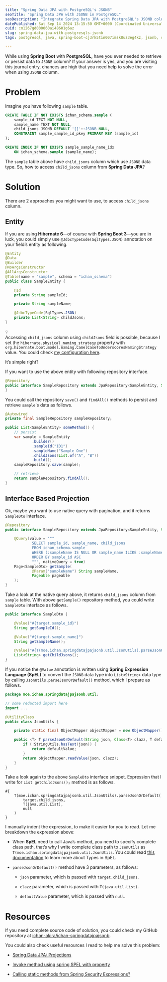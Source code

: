 ```yaml
---
title: "Spring Data JPA with PostgreSQL's JSONB"
seoTitle: "Spring Data JPA with JSONB in PostgreSQL"
seoDescription: "Integrate Spring Data JPA with PostgreSQL's JSONB columns for efficient data handling using Hibernate and native queries"
datePublished: Sat Sep 14 2024 13:15:50 GMT+0000 (Coordinated Universal Time)
cuid: cm1267gd000060ai48601g6az
slug: spring-data-jpa-with-postgresqls-jsonb
tags: postgresql, java, spring-boot-cj3rk5tin007imsk8uz3eg4kz, jsonb, spring-data-jpa

---
```


While using **Spring Boot** with **PostgreSQL**, have you ever needed to retrieve or persist data to `JSONB` column? If your answer is yes, and you are visiting this journal entry, chances are high that you need help to solve the error when using `JSONB` column.

# Problem

Imagine you have following `sample` table.

```sql
CREATE TABLE IF NOT EXISTS ichan_schema.sample (
    sample_id TEXT NOT NULL,
    sample_name TEXT NOT NULL,
    child_jsons JSONB DEFAULT '[]'::JSONB NULL,
    CONSTRAINT sample_sample_id_pkey PRIMARY KEY (sample_id)
);

CREATE INDEX IF NOT EXISTS sample_sample_name_idx
    ON ichan_schema.sample (sample_name);
```

The `sample` table above have `child_jsons` column which use `JSONB` data type. So, how to access `child_jsons` column from **Spring Data JPA**?

# Solution

There are 2 approaches you might want to use, to access `child_jsons` column.

## Entity

If you are using **Hibernate 6**—of course with **Spring Boot 3**—you are in luck, you could simply use `@JdbcTypeCode(SqlTypes.JSON)` annotation on your field’s entity as following.

```java
@Entity
@Data
@Builder
@NoArgsConstructor
@AllArgsConstructor
@Table(name = "sample", schema = "ichan_schema")
public class SampleEntity {

    @Id
    private String sampleId;

    private String sampleName;

    @JdbcTypeCode(SqlTypes.JSON)
    private List<String> childJsons;
}
```

<div data-node-type="callout">
<div data-node-type="callout-emoji">💡</div>
<div data-node-type="callout-text">Accessing <code>child_jsons</code> column using <code>childJsons</code> field is possible, because I set the <code>hibernate.physical_naming_strategy</code> property with <code>org.hibernate.boot.model.naming.CamelCaseToUnderscoresNamingStrategy</code> value. You could check <a target="_blank" rel="noopener noreferrer nofollow" href="https://github.com/ichan-akira/ichan-springdatajpajsonb/blob/main/src/main/java/moe/ichan/springdatajpajsonb/config/PostgresqlConfiguration.java#L45" style="pointer-events: none">my configuration here</a>.</div>
</div>

It’s simple right?

If you want to use the above entity with following repository interface.

```java
@Repository
public interface SampleRepository extends JpaRepository<SampleEntity, String> {
}
```

You could call the repository `save()` and `findAll()` methods to persist and retrieve `sample`'s data as follows.

```java
@Autowired
private final SampleRepository sampleRepository;

public List<SampleEntity> someMethod() {
    // persist
    var sample = SampleEntity
            .builder()
            .sampleId("ID1")
            .sampleName("Sample One")
            .childJsons(List.of("A", "B"))
            .build();
    sampleRepository.save(sample);

    // retrieve
    return sampleRepository.findAll();
}
```

## Interface Based Projection

Ok, maybe you want to use native query with pagination, and it returns `SampleDto` interface.

```java
@Repository
public interface SampleRepository extends JpaRepository<SampleEntity, String> {

    @Query(value = """
            SELECT sample_id, sample_name, child_jsons
            FROM ichan_schema.sample
            WHERE (:sampleName IS NULL OR sample_name ILIKE :sampleName)
            ORDER BY sample_id ASC
            """, nativeQuery = true)
    Page<SampleDto> getSample(
            @Param("sampleName") String sampleName,
            Pageable pageable
    );
}
```

Take a look at the native query above, it returns `child_jsons` column from `sample` table. With above `getSample()` repository method, you could write `SampleDto` interface as follows.

```java
public interface SampleDto {

    @Value("#{target.sample_id}")
    String getSampleId();

    @Value("#{target.sample_name}")
    String getSampleName();

    @Value("#{T(moe.ichan.springdatajpajsonb.util.JsonUtils).parseJsonOrDefault(target.child_jsons, T(java.util.List), null)}")
    List<String> getChildJsons();
}
```

If you notice the `@Value` annotation is written using **Spring Expression Language (SpEL)** to convert the `JSONB` data type into `List<String>` data type by calling `JsonUtils.parseJsonOrDefault()` method, which I prepare as follows.

```java
package moe.ichan.springdatajpajsonb.util;

// some redacted import here
import ...

@UtilityClass
public class JsonUtils {

    private static final ObjectMapper objectMapper = new ObjectMapper();

    public <T> T parseJsonOrDefault(String json, Class<T> clazz, T defaultValue) throws JsonProcessingException {
        if (!StringUtils.hasText(json)) {
            return defaultValue;
        }
        return objectMapper.readValue(json, clazz);
    }
}
```

Take a look again to the above `SampleDto` interface snippet. Expression that I write for `List getChildJsons();` method is as follows.

```plaintext
#{
    T(moe.ichan.springdatajpajsonb.util.JsonUtils).parseJsonOrDefault(
        target.child_jsons,
        T(java.util.List),
        null
    )
}
```

I manually indent the expression, to make it easier for you to read. Let me breakdown the expression above:

* When **SpEL** need to call Java’s method, you need to specify complete class path, that’s why I write complete class path to `JsonUtils` as `T(moe.ichan.springdatajpajsonb.util.JsonUtils`. You could read [this documentation](https://docs.spring.io/spring-framework/reference/core/expressions/language-ref/types.html) to learn more about Types in SpEL.
    
* `parseJsonOrDefault()` method have 3 parameters, as follows:
    
    * `json` parameter, which is passed with `target.child_jsons`.
        
    * `clazz` parameter, which is passed with `T(java.util.List)`.
        
    * `defaultValue` parameter, which is passed with `null`.
        

# Resources

If you need complete source code of solution, you could check my GitHub repository at [ichan-akira/ichan-springdatajpajsonb](https://github.com/ichan-akira/ichan-springdatajpajsonb).

You could also check useful resources I read to help me solve this problem:

* [Spring Data JPA: Projections](https://docs.spring.io/spring-data/jpa/reference/repositories/projections.html)
    
* [Invoke method using spring SPEL with property](https://stackoverflow.com/a/72046772/5948846)
    
* [Calling static methods from Spring Security Expressions?](https://stackoverflow.com/a/7585812/5948846)